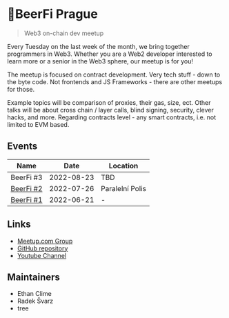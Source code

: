# 🍻BeerFi Prague
> Web3 on-chain dev meetup

Every Tuesday on the last week of the month, we bring together programmers in Web3. Whether you are a Web2 developer interested to learn more or a senior in the Web3 sphere, our meetup is for you!

The meetup is focused on contract development. Very tech stuff - down to the byte code. Not frontends and JS Frameworks - there are other meetups for those.

Example topics will be comparison of proxies, their gas, size, ect. Other talks will be about cross chain / layer calls, blind signing, security, clever hacks, and more. Regarding contracts level - any smart contracts, i.e. not limited to EVM based.

## Events

| Name | Date | Location |
| --- | --- | --- |
| BeerFi #3 | 2022-08-23 | TBD |
| [BeerFi #2](events/2022-07-26-beerfi2) | 2022-07-26 | Paralelní Polis |
| [BeerFi #1](events/2022-06-21-beerfi1) | 2022-06-21 | - |

## Links

- [Meetup.com Group](https://www.meetup.com/web3-on-chain-dev-meetup-group/)
- [GitHub repository](https://github.com/gweicz/beerfi)
- [Youtube Channel](https://www.youtube.com/channel/UCx6X-hMBDO7IXQE48QUWXOw)

## Maintainers

- Ethan Clime
- Radek Švarz
- tree
